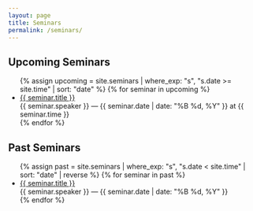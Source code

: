 ```yaml
---
layout: page
title: Seminars
permalink: /seminars/
---
```


## Upcoming Seminars

<ul>
  {% assign upcoming = site.seminars | where_exp: "s", "s.date >= site.time" | sort: "date" %}
  {% for seminar in upcoming %}
    <li>
      <a href="{{ seminar.url | relative_url }}">{{ seminar.title }}</a><br/>
      {{ seminar.speaker }} — {{ seminar.date | date: "%B %d, %Y" }} at {{ seminar.time }}
    </li>
  {% endfor %}
</ul>

## Past Seminars

<ul>
  {% assign past = site.seminars | where_exp: "s", "s.date < site.time" | sort: "date" | reverse %}
  {% for seminar in past %}
    <li>
      <a href="{{ seminar.url | relative_url }}">{{ seminar.title }}</a><br/>
      {{ seminar.speaker }} — {{ seminar.date | date: "%B %d, %Y" }}
    </li>
  {% endfor %}
</ul>


